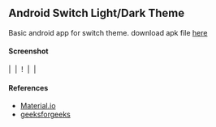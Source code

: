 ## Android Switch Light/Dark Theme ##

Basic android app for switch theme. download apk file [here]()

#### Screenshot ####
| ![]() | ![]() ! ![]() | ![]() |

#### References ###
- [Material.io](https://m2.material.io/design/color/dark-theme.html)
- [geeksforgeeks](https://www.geeksforgeeks.org/how-to-switch-themes-in-android-using-radiobuttons/)